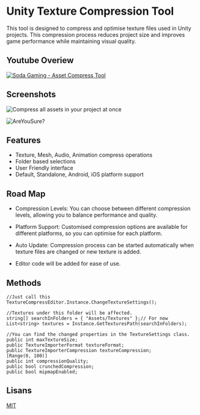 
# Unity Texture Compression Tool

This tool is designed to compress and optimise texture files used in Unity projects. This compression process reduces project size and improves game performance while maintaining visual quality.


## Youtube Overiew
[![Soda Gaming - Asset Compress Tool](https://img.youtube.com/vi/WcqipOI2PIw/0.jpg)](https://www.youtube.com/watch?v=WcqipOI2PIw)

## Screenshots

![Compress all assets in your project at once](https://github.com/OsmYlmztrk/TextureCompress/assets/119442331/1d109e38-88b9-475e-840a-8ab14d5b8116)

![AreYouSure?](https://github.com/OsmYlmztrk/TextureCompress/assets/119442331/d6aad9df-9853-4b77-8be7-ed813152ec1a)

  
## Features

- Texture, Mesh, Audio, Animation compress operations
- Folder based selections
- User Friendly interface
- Default, Standalone, Android, iOS platform support

  
## Road Map

- Compression Levels: You can choose between different compression levels, allowing you to balance performance and quality.

- Platform Support: Customised compression options are available for different platforms, so you can optimise for each platform.

- Auto Update: Compression process can be started automatically when texture files are changed or new texture is added.

- Editor code will be added for ease of use.

  
## Methods

```c##
//Just call this
TextureCompressEditor.Instance.ChangeTextureSettings();

//Textures under this folder will be affected.
string[] searchInFolders = { "Assets/Textures" };// For now
List<string> textures = Instance.GetTexturesPath(searchInFolders);

//You can find the changed properties in the TextureSettings class.
public int maxTextureSize;
public TextureImporterFormat textureFormat;
public TextureImporterCompression textureCompression;
[Range(0, 100)] 
public int compressionQuality;
public bool crunchedCompression;
public bool mipmapEnabled;
```

  
## Lisans

[MIT](https://choosealicense.com/licenses/mit/)

  
